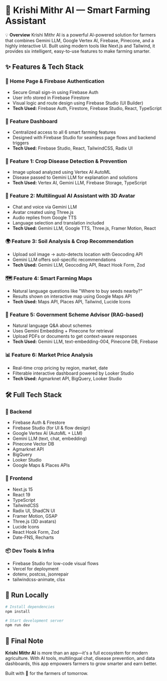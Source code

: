 # 🌾 Krishi Mithr AI — Smart Farming Assistant

💡 **Overview**
Krishi Mithr AI is a powerful AI-powered solution for farmers that combines Gemini LLM, Google Vertex AI, Firebase, Pinecone, and a highly interactive UI. Built using modern tools like Next.js and Tailwind, it provides six intelligent, easy-to-use features to make farming smarter.

## ✨ Features & Tech Stack

### 🔐 Home Page & Firebase Authentication
- Secure Gmail sign-in using Firebase Auth
- User info stored in Firebase Firestore  
- Visual logic and route design using Firebase Studio (UI Builder)
- **Tech Used:** Firebase Auth, Firestore, Firebase Studio, React, TypeScript

### 🧭 Feature Dashboard
- Centralized access to all 6 smart farming features
- Designed with Firebase Studio for seamless page flows and backend triggers
- **Tech Used:** Firebase Studio, React, TailwindCSS, Radix UI

### 🌱 Feature 1: Crop Disease Detection & Prevention
- Image upload analyzed using Vertex AI AutoML
- Disease passed to Gemini LLM for explanation and solutions
- **Tech Used:** Vertex AI, Gemini LLM, Firebase Storage, TypeScript

### 🧠 Feature 2: Multilingual AI Assistant with 3D Avatar
- Chat and voice via Gemini LLM
- Avatar created using Three.js
- Audio replies from Google TTS
- Language selection and translation included
- **Tech Used:** Gemini LLM, Google TTS, Three.js, Framer Motion, React

### 🌍 Feature 3: Soil Analysis & Crop Recommendation
- Upload soil image → auto-detects location with Geocoding API
- Gemini LLM offers soil-specific recommendations
- **Tech Used:** Gemini LLM, Geocoding API, React Hook Form, Zod

### 🗺️ Feature 4: Smart Farming Maps
- Natural language questions like "Where to buy seeds nearby?"
- Results shown on interactive map using Google Maps API
- **Tech Used:** Maps API, Places API, Tailwind, Lucide Icons

### 📄 Feature 5: Government Scheme Advisor (RAG-based)
- Natural language Q&A about schemes
- Uses Gemini Embedding + Pinecone for retrieval
- Upload PDFs or documents to get context-aware responses
- **Tech Used:** Gemini LLM, text-embedding-004, Pinecone DB, Firebase

### 📊 Feature 6: Market Price Analysis
- Real-time crop pricing by region, market, date
- Filterable interactive dashboard powered by Looker Studio
- **Tech Used:** Agmarknet API, BigQuery, Looker Studio

## 🛠 Full Tech Stack

### 🔧 Backend
- Firebase Auth & Firestore
- Firebase Studio (for UI & flow design)
- Google Vertex AI (AutoML + LLM)
- Gemini LLM (text, chat, embedding)
- Pinecone Vector DB
- Agmarknet API
- BigQuery
- Looker Studio
- Google Maps & Places APIs

### 🎨 Frontend
- Next.js 15
- React 19
- TypeScript
- TailwindCSS
- Radix UI, ShadCN UI
- Framer Motion, GSAP
- Three.js (3D avatars)
- Lucide Icons
- React Hook Form, Zod
- Date-FNS, Recharts

### 📦 Dev Tools & Infra
- Firebase Studio for low-code visual flows
- Vercel for deployment
- dotenv, postcss, jsonrepair
- tailwindcss-animate, clsx

## 🧪 Run Locally

```bash
# Install dependencies
npm install

# Start development server
npm run dev
```

## 🏁 Final Note

**Krishi Mithr AI** is more than an app—it's a full ecosystem for modern agriculture. With AI tools, multilingual chat, disease prevention, and data dashboards, this app empowers farmers to grow smarter and earn better.

Built with 💚 for the farmers of tomorrow.
